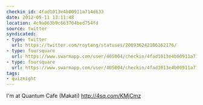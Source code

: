 ```yaml
---
checkin_id: 4fad1013e4b00911a714d633
date: 2012-05-11 13:11:48
location: 4c9a063b9c663704bed754fd
source: twitter
syndicated:
- type: twitter
  url: https://twitter.com/roytang/statuses/200936242186162176/
- type: foursquare
  url: https://www.swarmapp.com/user/405004/checkin/4fad1013e4b00911a714d633?s=V2MUhjcxHyTv4wOfQnA3Ah23WD0&ref=tw
- type: foursquare
  url: https://www.swarmapp.com/user/405004/checkin/4fad1013e4b00911a714d633?s=V2MUhjcxHyTv4wOfQnA3Ah23WD0&ref=tw
tags:
- quiznight
---
```


I'm at Quantum Cafe (Makati) http://4sq.com/KMjCmz